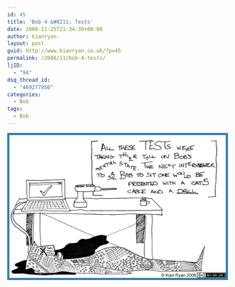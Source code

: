 ```yaml
---
id: 45
title: 'Bob 4 &#8211; Tests'
date: 2008-11-25T21:34:39+00:00
author: kianryan
layout: post
guid: http://www.kianryan.co.uk/?p=45
permalink: /2008/11/bob-4-tests/
ljID:
  - "94"
dsq_thread_id:
  - "469277950"
categories:
  - Bob
tags:
  - Bob
---
```

<img style="border:5px solid #327EB0;" src="/assets/images/2008/11/4-tests.png" alt="Bob 4 - Tests" title="Bob 3 - Identity" class="size-full wp-image-36" />